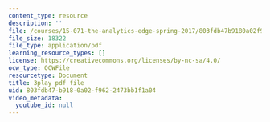 ```yaml
---
content_type: resource
description: ''
file: /courses/15-071-the-analytics-edge-spring-2017/803fdb47b9180a02f9622473bb1f1a04_fQXFHIsvV-c.pdf
file_size: 18322
file_type: application/pdf
learning_resource_types: []
license: https://creativecommons.org/licenses/by-nc-sa/4.0/
ocw_type: OCWFile
resourcetype: Document
title: 3play pdf file
uid: 803fdb47-b918-0a02-f962-2473bb1f1a04
video_metadata:
  youtube_id: null
---
```

